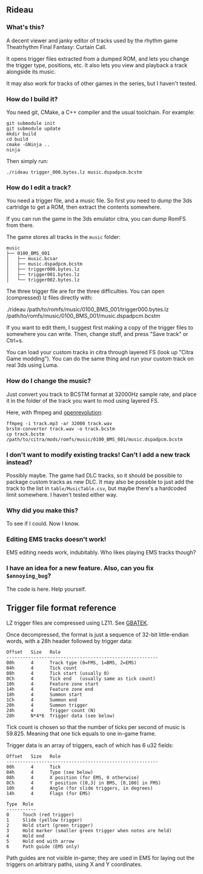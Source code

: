 ## Rideau

### What's this?

A decent viewer and janky editor of tracks used by the rhythm game Theatrhythm
Final Fantasy: Curtain Call.

It opens trigger files extracted from a dumped ROM, and lets you change the
trigger type, positions, etc.  It also lets you view and playback a track
alongside its music.

It may also work for tracks of other games in the series, but I haven't tested.

### How do I build it?

You need git, CMake, a C++ compiler and the usual toolchain.  For example:

    git submodule init
    git submodule update
    mkdir build
    cd build
    cmake -GNinja ..
    ninja

Then simply run:

    ./rideau trigger_000.bytes.lz music.dspadpcm.bcstm

### How do I edit a track?

You need a trigger file, and a music file.  So first you need to dump the 3ds
cartridge to get a ROM, then extract the contents somewhere.

If you can run the game in the 3ds emulator citra, you can dump RomFS from
there.

The game stores all tracks in the `music` folder:

    music
    ├── 0100_BMS_001
    │   ├── music.bcsar
    │   ├── music.dspadpcm.bcstm
    │   ├── trigger000.bytes.lz
    │   ├── trigger001.bytes.lz
    │   └── trigger002.bytes.lz

The three trigger file are for the three difficulties.  You can open
(compressed) lz files directly with:

  ./rideau /path/to/romfs/music/0100_BMS_001/trigger000.bytes.lz /path/to/romfs/music/0100_BMS_001/music.dspadpcm.bcstm

If you want to edit them, I suggest first making a copy of the trigger files to
somewhere you can write.  Then, change stuff, and press "Save track" or Ctrl+s.

You can load your custom tracks in citra through layered FS (look up "Citra Game
modding").  You can do the same thing and run your custom track on real 3ds
using Luma.

### How do I change the music?

Just convert you track to BCSTM format at 32000Hz sample rate, and place it in
the folder of the track you want to mod using layered FS.

Here, with ffmpeg and [openrevolution](https://github.com/ic-scm/openrevolution):

    ffmpeg -i track.mp3 -ar 32000 track.wav
    brstm-converter track.wav -o track.bcstm
    cp track.bcstm /path/to/citra/mods/romfs/music/0100_BMS_001/music.dspadpcm.bcstm

### I don't want to modify existing tracks!  Can't I add a new track instead?

Possibly maybe.  The game had DLC tracks, so it should be possible to package
custom tracks as new DLC.  It may also be possible to just add the track to the
list in `table/MusicTable.csv`, but maybe there's a hardcoded limit somewhere.  I
haven't tested either way.

### Why did you make this?

To see if I could.  Now I know.

### Editing EMS tracks doesn't work!

EMS editing needs work, indubitably.  Who likes playing EMS tracks though?

### I have an idea for a new feature.  Also, can you fix `$annoying_bug`?

The code is here.  Help yourself.

## Trigger file format reference

LZ trigger files are compressed using LZ11.  See [GBATEK](http://problemkaputt.de/gbatek.htm#lzdecompressionfunctions).

Once decompressed, the format is just a sequence of 32-bit little-endian words, with a 28h header followed by trigger data:

    Offset   Size   Role
    --------------------------------------------------------
    00h      4      Track type (0=FMS, 1=BMS, 2=EMS)
    04h      4      Tick count
    08h      4      Tick start (usually 0)
    0Ch      4      Tick end   (usually same as tick count)
    10h      4      Feature zone start
    14h      4      Feature zone end
    18h      4      Summon start
    1Ch      4      Summon end
    20h      4      Summon trigger
    24h      4      Trigger count (N)
    28h      N*4*6  Trigger data (see below)

Tick count is chosen so that the number of ticks per second of music is 59.825.
Meaning that one tick equals to one in-game frame.

Trigger data is an array of triggers, each of which has 6 u32 fields:

    Offset   Size   Role
    --------------------------------------------------------
    00h      4      Tick
    04h      4      Type (see below)
    08h      4      X position (for EMS, 0 otherwise)
    0Ch      4      Y position ([0,3] in BMS, [0,100] in FMS)
    10h      4      Angle (for slide triggers, in degrees)
    14h      4      Flags (for EMS)

    Type  Role
    -----------
    0     Touch (red trigger)
    1     Slide (yellow trigger)
    2     Hold start (green trigger)
    3     Hold marker (smaller green trigger when notes are held)
    4     Hold end
    5     Hold end with arrow
    6     Path guide (EMS only)

Path guides are not visible in-game; they are used in EMS for laying out the
triggers on arbitrary paths, using X and Y coordinates.
